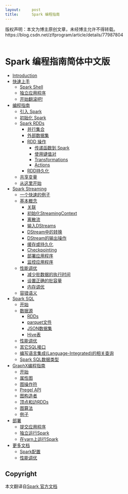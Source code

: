 ```yaml
---
layout:     post
title:      Spark 编程指南
---
```

<div id="article_content" class="article_content clearfix csdn-tracking-statistics" data-pid="blog" data-mod="popu_307" data-dsm="post">
								<div class="article-copyright">
					版权声明：本文为博主原创文章，未经博主允许不得转载。					https://blog.csdn.net/zlfprogram/article/details/77987804				</div>
								            <link rel="stylesheet" href="https://csdnimg.cn/release/phoenix/template/css/ck_htmledit_views-f76675cdea.css">
						<div class="htmledit_views" id="content_views">
                
<div>﻿﻿</div>
<h1 id="spark-编程指南简体中文版">Spark 编程指南简体中文版</h1>
<ul><li><a href="https://endymecy.gitbooks.io/spark-programming-guide-zh-cn/content/" rel="nofollow">Introduction</a></li><li><a href="https://endymecy.gitbooks.io/spark-programming-guide-zh-cn/content/quick-start/" rel="nofollow">快速上手</a>
<ul><li><a href="https://endymecy.gitbooks.io/spark-programming-guide-zh-cn/content/quick-start/using-spark-shell.html" rel="nofollow">Spark Shell</a></li><li><a href="https://endymecy.gitbooks.io/spark-programming-guide-zh-cn/content/quick-start/standalone-applications.html" rel="nofollow">独立应用程序</a></li><li><a href="https://endymecy.gitbooks.io/spark-programming-guide-zh-cn/content/quick-start/where-to-go-from-here.html" rel="nofollow">开始翻滚吧!</a></li></ul></li><li><a href="https://endymecy.gitbooks.io/spark-programming-guide-zh-cn/content/programming-guide/" rel="nofollow">编程指南</a>
<ul><li><a href="https://endymecy.gitbooks.io/spark-programming-guide-zh-cn/content/programming-guide/linking-with-spark.html" rel="nofollow">引入 Spark</a></li><li><a href="https://endymecy.gitbooks.io/spark-programming-guide-zh-cn/content/programming-guide/initializing-spark.html" rel="nofollow">初始化 Spark</a></li><li><a href="https://endymecy.gitbooks.io/spark-programming-guide-zh-cn/content/programming-guide/rdds/" rel="nofollow">Spark RDDs</a>
<ul><li><a href="https://endymecy.gitbooks.io/spark-programming-guide-zh-cn/content/programming-guide/rdds/parallelized-collections.html" rel="nofollow">并行集合</a></li><li><a href="https://endymecy.gitbooks.io/spark-programming-guide-zh-cn/content/programming-guide/rdds/external-datasets.html" rel="nofollow">外部数据集</a></li><li><a href="https://endymecy.gitbooks.io/spark-programming-guide-zh-cn/content/programming-guide/rdds/rdd-operations.html" rel="nofollow">RDD 操作</a>
<ul><li><a href="https://endymecy.gitbooks.io/spark-programming-guide-zh-cn/content/programming-guide/rdds/passing-functions-to-spark.html" rel="nofollow">传递函数到 Spark</a></li><li><a href="https://endymecy.gitbooks.io/spark-programming-guide-zh-cn/content/programming-guide/rdds/working-with-key-value-pairs.html" rel="nofollow">使用键值对</a></li><li><a href="https://endymecy.gitbooks.io/spark-programming-guide-zh-cn/content/programming-guide/rdds/transformations.html" rel="nofollow">Transformations</a></li><li><a href="https://endymecy.gitbooks.io/spark-programming-guide-zh-cn/content/programming-guide/rdds/actions.html" rel="nofollow">Actions</a></li></ul></li><li><a href="https://endymecy.gitbooks.io/spark-programming-guide-zh-cn/content/programming-guide/rdds/rdd-persistences.html" rel="nofollow">RDD持久化</a></li></ul></li><li><a href="https://endymecy.gitbooks.io/spark-programming-guide-zh-cn/content/programming-guide/shared-variables.html" rel="nofollow">共享变量</a></li><li><a href="https://endymecy.gitbooks.io/spark-programming-guide-zh-cn/content/programming-guide/from-here.html" rel="nofollow">从这里开始</a></li></ul></li><li><a href="https://endymecy.gitbooks.io/spark-programming-guide-zh-cn/content/spark-streaming/" rel="nofollow">Spark Streaming</a>
<ul><li><a href="https://endymecy.gitbooks.io/spark-programming-guide-zh-cn/content/spark-streaming/a-quick-example.html" rel="nofollow">一个快速的例子</a></li><li><a href="https://endymecy.gitbooks.io/spark-programming-guide-zh-cn/content/spark-streaming/basic-concepts/" rel="nofollow">基本概念</a>
<ul><li><a href="https://endymecy.gitbooks.io/spark-programming-guide-zh-cn/content/spark-streaming/basic-concepts/linking.html" rel="nofollow">关联</a></li><li><a href="https://endymecy.gitbooks.io/spark-programming-guide-zh-cn/content/spark-streaming/basic-concepts/initializing-StreamingContext.html" rel="nofollow">初始化StreamingContext</a></li><li><a href="https://endymecy.gitbooks.io/spark-programming-guide-zh-cn/content/spark-streaming/basic-concepts/discretized-streams.html" rel="nofollow">离散流</a></li><li><a href="https://endymecy.gitbooks.io/spark-programming-guide-zh-cn/content/spark-streaming/basic-concepts/input-DStreams.html" rel="nofollow">输入DStreams</a></li><li><a href="https://endymecy.gitbooks.io/spark-programming-guide-zh-cn/content/spark-streaming/basic-concepts/transformations-on-DStreams.html" rel="nofollow">DStream中的转换</a></li><li><a href="https://endymecy.gitbooks.io/spark-programming-guide-zh-cn/content/spark-streaming/basic-concepts/output-operations-on-DStreams.html" rel="nofollow">DStream的输出操作</a></li><li><a href="https://endymecy.gitbooks.io/spark-programming-guide-zh-cn/content/spark-streaming/basic-concepts/caching-persistence.html" rel="nofollow">缓存或持久化</a></li><li><a href="https://endymecy.gitbooks.io/spark-programming-guide-zh-cn/content/spark-streaming/basic-concepts/checkpointing.html" rel="nofollow">Checkpointing</a></li><li><a href="https://endymecy.gitbooks.io/spark-programming-guide-zh-cn/content/spark-streaming/basic-concepts/deploying-applications.html" rel="nofollow">部署应用程序</a></li><li><a href="https://endymecy.gitbooks.io/spark-programming-guide-zh-cn/content/spark-streaming/basic-concepts/monitoring-applications.html" rel="nofollow">监控应用程序</a></li></ul></li><li><a href="https://endymecy.gitbooks.io/spark-programming-guide-zh-cn/content/spark-streaming/performance-tuning/" rel="nofollow">性能调优</a>
<ul><li><a href="https://endymecy.gitbooks.io/spark-programming-guide-zh-cn/content/spark-streaming/performance-tuning/reducing-processing-time.html" rel="nofollow">减少批数据的执行时间</a></li><li><a href="https://endymecy.gitbooks.io/spark-programming-guide-zh-cn/content/spark-streaming/performance-tuning/setting-right-batch-size.html" rel="nofollow">设置正确的批容量</a></li><li><a href="https://endymecy.gitbooks.io/spark-programming-guide-zh-cn/content/spark-streaming/performance-tuning/memory-tuning.html" rel="nofollow">内存调优</a></li></ul></li><li><a href="https://endymecy.gitbooks.io/spark-programming-guide-zh-cn/content/spark-streaming/fault-tolerance-semantics/" rel="nofollow">容错语义</a></li></ul></li><li><a href="https://endymecy.gitbooks.io/spark-programming-guide-zh-cn/content/spark-sql/" rel="nofollow">Spark SQL</a>
<ul><li><a href="https://endymecy.gitbooks.io/spark-programming-guide-zh-cn/content/spark-sql/getting-started.html" rel="nofollow">开始</a></li><li><a href="https://endymecy.gitbooks.io/spark-programming-guide-zh-cn/content/spark-sql/data-sources/" rel="nofollow">数据源</a>
<ul><li><a href="https://endymecy.gitbooks.io/spark-programming-guide-zh-cn/content/spark-sql/data-sources/rdds.html" rel="nofollow">RDDs</a></li><li><a href="https://endymecy.gitbooks.io/spark-programming-guide-zh-cn/content/spark-sql/data-sources/parquet-files.html" rel="nofollow">parquet文件</a></li><li><a href="https://endymecy.gitbooks.io/spark-programming-guide-zh-cn/content/spark-sql/data-sources/jSON-datasets.html" rel="nofollow">JSON数据集</a></li><li><a href="https://endymecy.gitbooks.io/spark-programming-guide-zh-cn/content/spark-sql/data-sources/hive-tables.html" rel="nofollow">Hive表</a></li></ul></li><li><a href="https://endymecy.gitbooks.io/spark-programming-guide-zh-cn/content/spark-sql/performance-tuning.html" rel="nofollow">性能调优</a></li><li><a href="https://endymecy.gitbooks.io/spark-programming-guide-zh-cn/content/spark-sql/other-sql-interfaces.html" rel="nofollow">其它SQL接口</a></li><li><a href="https://endymecy.gitbooks.io/spark-programming-guide-zh-cn/content/spark-sql/writing-language-integrated-relational-queries.html" rel="nofollow">编写语言集成(Language-Integrated)的相关查询</a></li><li><a href="https://endymecy.gitbooks.io/spark-programming-guide-zh-cn/content/spark-sql/spark-sql-dataType-reference.html" rel="nofollow">Spark SQL数据类型</a></li></ul></li><li><a href="https://endymecy.gitbooks.io/spark-programming-guide-zh-cn/content/graphx-programming-guide/" rel="nofollow">GraphX编程指南</a>
<ul><li><a href="https://endymecy.gitbooks.io/spark-programming-guide-zh-cn/content/graphx-programming-guide/getting-started.html" rel="nofollow">开始</a></li><li><a href="https://endymecy.gitbooks.io/spark-programming-guide-zh-cn/content/graphx-programming-guide/property-graph.html" rel="nofollow">属性图</a></li><li><a href="https://endymecy.gitbooks.io/spark-programming-guide-zh-cn/content/graphx-programming-guide/graph-operators.html" rel="nofollow">图操作符</a></li><li><a href="https://endymecy.gitbooks.io/spark-programming-guide-zh-cn/content/graphx-programming-guide/pregel-api.html" rel="nofollow">Pregel API</a></li><li><a href="https://endymecy.gitbooks.io/spark-programming-guide-zh-cn/content/graphx-programming-guide/graph-builders.html" rel="nofollow">图构造者</a></li><li><a href="https://endymecy.gitbooks.io/spark-programming-guide-zh-cn/content/graphx-programming-guide/vertex-and-edge-rdds.html" rel="nofollow">顶点和边RDDs</a></li><li><a href="https://endymecy.gitbooks.io/spark-programming-guide-zh-cn/content/graphx-programming-guide/graph-algorithms.html" rel="nofollow">图算法</a></li><li><a href="https://endymecy.gitbooks.io/spark-programming-guide-zh-cn/content/graphx-programming-guide/examples.html" rel="nofollow">例子</a></li></ul></li><li><a href="https://endymecy.gitbooks.io/spark-programming-guide-zh-cn/content/deploying/submitting-applications.html" rel="nofollow">部署</a>
<ul><li><a href="https://endymecy.gitbooks.io/spark-programming-guide-zh-cn/content/deploying/submitting-applications.html" rel="nofollow">提交应用程序</a></li><li><a href="https://endymecy.gitbooks.io/spark-programming-guide-zh-cn/content/deploying/spark-standalone-mode.html" rel="nofollow">独立运行Spark</a></li><li><a href="https://endymecy.gitbooks.io/spark-programming-guide-zh-cn/content/deploying/running-spark-on-yarn.html" rel="nofollow">在yarn上运行Spark</a></li></ul></li><li><a href="https://endymecy.gitbooks.io/spark-programming-guide-zh-cn/content/more/spark-configuration.html" rel="nofollow">更多文档</a>
<ul><li><a href="https://endymecy.gitbooks.io/spark-programming-guide-zh-cn/content/more/spark-configuration.html" rel="nofollow">Spark配置</a></li><li><a href="https://endymecy.gitbooks.io/spark-programming-guide-zh-cn/content/more/spark-tuning.html" rel="nofollow">性能调优</a></li></ul></li></ul><h2 id="copyright">Copyright</h2>
<p class="comments-section">本文翻译自<a href="https://spark.apache.org/docs/latest/" rel="nofollow">Spark 官方文档</a></p>
            </div>
                </div>